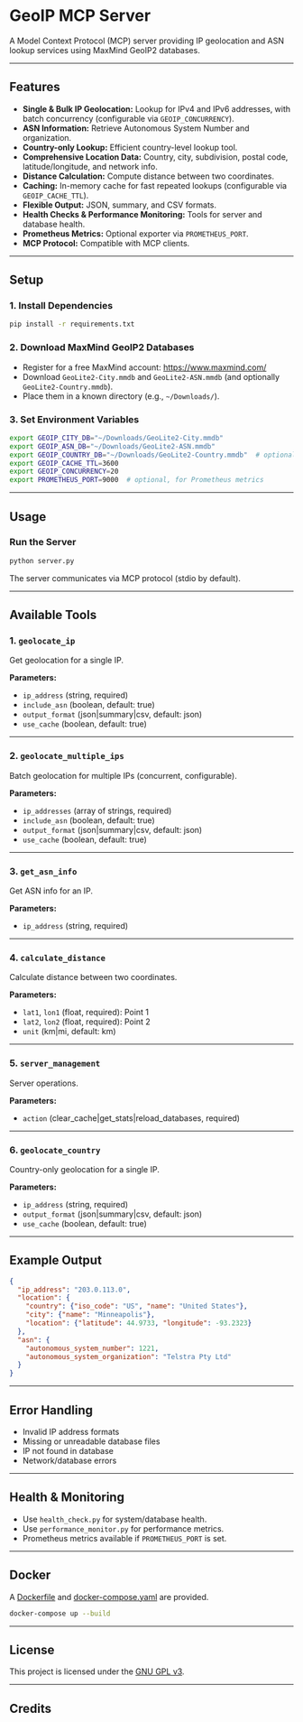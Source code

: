 # GeoIP MCP Server

A Model Context Protocol (MCP) server providing IP geolocation and ASN lookup services using MaxMind GeoIP2 databases.

---

## Features

- **Single & Bulk IP Geolocation:** Lookup for IPv4 and IPv6 addresses, with batch concurrency (configurable via `GEOIP_CONCURRENCY`).
- **ASN Information:** Retrieve Autonomous System Number and organization.
- **Country-only Lookup:** Efficient country-level lookup tool.
- **Comprehensive Location Data:** Country, city, subdivision, postal code, latitude/longitude, and network info.
- **Distance Calculation:** Compute distance between two coordinates.
- **Caching:** In-memory cache for fast repeated lookups (configurable via `GEOIP_CACHE_TTL`).
- **Flexible Output:** JSON, summary, and CSV formats.
- **Health Checks & Performance Monitoring:** Tools for server and database health.
- **Prometheus Metrics:** Optional exporter via `PROMETHEUS_PORT`.
- **MCP Protocol:** Compatible with MCP clients.

---

## Setup

### 1. Install Dependencies

```sh
pip install -r requirements.txt
```

### 2. Download MaxMind GeoIP2 Databases

- Register for a free MaxMind account: https://www.maxmind.com/
- Download `GeoLite2-City.mmdb` and `GeoLite2-ASN.mmdb` (and optionally `GeoLite2-Country.mmdb`).
- Place them in a known directory (e.g., `~/Downloads/`).

### 3. Set Environment Variables

```sh
export GEOIP_CITY_DB="~/Downloads/GeoLite2-City.mmdb"
export GEOIP_ASN_DB="~/Downloads/GeoLite2-ASN.mmdb"
export GEOIP_COUNTRY_DB="~/Downloads/GeoLite2-Country.mmdb"  # optional
export GEOIP_CACHE_TTL=3600
export GEOIP_CONCURRENCY=20
export PROMETHEUS_PORT=9000  # optional, for Prometheus metrics
```

---

## Usage

### Run the Server

```sh
python server.py
```

The server communicates via MCP protocol (stdio by default).

---

## Available Tools

### 1. `geolocate_ip`
Get geolocation for a single IP.

**Parameters:**
- `ip_address` (string, required)
- `include_asn` (boolean, default: true)
- `output_format` (json|summary|csv, default: json)
- `use_cache` (boolean, default: true)

---

### 2. `geolocate_multiple_ips`
Batch geolocation for multiple IPs (concurrent, configurable).

**Parameters:**
- `ip_addresses` (array of strings, required)
- `include_asn` (boolean, default: true)
- `output_format` (json|summary|csv, default: json)
- `use_cache` (boolean, default: true)

---

### 3. `get_asn_info`
Get ASN info for an IP.

**Parameters:**
- `ip_address` (string, required)

---

### 4. `calculate_distance`
Calculate distance between two coordinates.

**Parameters:**
- `lat1`, `lon1` (float, required): Point 1
- `lat2`, `lon2` (float, required): Point 2
- `unit` (km|mi, default: km)

---

### 5. `server_management`
Server operations.

**Parameters:**
- `action` (clear_cache|get_stats|reload_databases, required)

---

### 6. `geolocate_country`
Country-only geolocation for a single IP.

**Parameters:**
- `ip_address` (string, required)
- `output_format` (json|summary|csv, default: json)
- `use_cache` (boolean, default: true)

---

## Example Output

```json
{
  "ip_address": "203.0.113.0",
  "location": {
    "country": {"iso_code": "US", "name": "United States"},
    "city": {"name": "Minneapolis"},
    "location": {"latitude": 44.9733, "longitude": -93.2323}
  },
  "asn": {
    "autonomous_system_number": 1221,
    "autonomous_system_organization": "Telstra Pty Ltd"
  }
}
```

---

## Error Handling

- Invalid IP address formats
- Missing or unreadable database files
- IP not found in database
- Network/database errors

---

## Health & Monitoring

- Use `health_check.py` for system/database health.
- Use `performance_monitor.py` for performance metrics.
- Prometheus metrics available if `PROMETHEUS_PORT` is set.

---

## Docker

A [Dockerfile](Dockerfile) and [docker-compose.yaml](docker-compose.yaml) are provided.

```sh
docker-compose up --build
```

---

## License

This project is licensed under the [GNU GPL v3](LICENSE).

---

## Credits